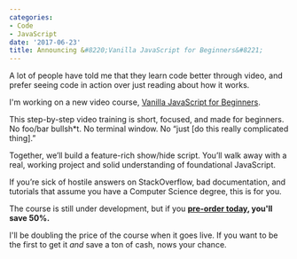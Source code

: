 ```yaml
---
categories:
- Code
- JavaScript
date: '2017-06-23'
title: Announcing &#8220;Vanilla JavaScript for Beginners&#8221;
---
```


A lot of people have told me that they learn code better through video, and prefer seeing code in action over just reading about how it works.

I'm working on a new video course, [Vanilla JavaScript for Beginners](/courses/vanilla-javascript-for-beginners/).

This step-by-step video training is short, focused, and made for beginners. No foo/bar bullsh*t. No terminal window. No “just [do this really complicated thing].”

Together, we’ll build a feature-rich show/hide script. You’ll walk away with a real, working project and solid understanding of foundational JavaScript.

If you’re sick of hostile answers on StackOverflow, bad documentation, and tutorials that assume you have a Computer Science degree, this is for you.

The course is still under development, but if you **[pre-order today](/courses/vanilla-javascript-for-beginners/#pre-order-and-save-50), you'll save 50%.**

I'll be doubling the price of the course when it goes live. If you want to be the first to get it *and* save a ton of cash, nows your chance.